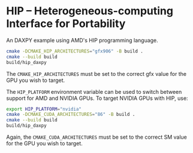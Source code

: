 # HIP – Heterogeneous-computing Interface for Portability

An DAXPY example using AMD's HIP programming language.

```bash
cmake -DCMAKE_HIP_ARCHITECTURES="gfx906" -B build .
cmake --build build
build/hip_daxpy
```

The `CMAKE_HIP_ARCHITECTURES` must be set to the correct gfx value for the GPU you wish to target. 

The `HIP_PLATFORM` environment variable can be used to switch between support for AMD and NVIDIA GPUs.
To target NVIDIA GPUs with HIP, use: 

```bash
export HIP_PLATFORM="nvidia"
cmake -DCMAKE_CUDA_ARCHITECTURES="86" -B build .
cmake --build build
build/hip_daxpy
```

Again, the `CMAKE_CUDA_ARCHITECTURES` must be set to the correct SM value for the GPU you wish to target. 